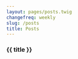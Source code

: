 ```yaml
---
layout: pages/posts.twig
changefreq: weekly
slug: /posts
title: Posts
---
```

<h1 style="font-size: 1rem;">{{ title }}</h1>
<div class="rants"></div>
<script type="text/template" id="rant-tpl">
  <div class="rant rants__item">
    <div class="rant__date">%date%</div>
    <div class="rant__img">%img%</div>
    <div class="rant__text">%text%</div>
  </div>
</script>
<!--<script>
  (function RantFeedContext() {
    'use strict';

    var url = 'https://devrant.com/api/users/1207790?app=3&content=rants&skip=0';
    var req = new XMLHttpRequest();
    var html = '';

    function RantFeed(userId) {
      this.user = userId;
      this.rants = [];
      this.root = document.getElementsByClassName('rants')[0];
    }

    RantFeed.prototype.storeRants = function storeRants(response) {
      var rants = JSON.parse(response),
        keypath = 'profile.content.content.rants'.split('.');
      while (keypath.length)
        rants = rants[keypath.shift()];
      this.rants = rants;
    };

    RantFeed.prototype.getRants = function getRants(onload, onerror) {
      var req =  new XMLHttpRequest(),
          self = this;

      req.open('GET', 'https://devrant.com/api/users/' + this.user + '?app=3&content=rants&skip=0');
      req.send();
      req.onerror = onerror;

      req.onload = function() {
        try {
          self.storeRants(req.response);
        } catch (err) {
          if (typeof onerror === 'function')
            onerror(err);
        }

        if (typeof onload === 'function')
          onload(self.rants);
      };
    }

    function Rant(rant) {
      this.permalink = 'https://devrant.com/rants/' + rant.id;
      this.score = rant.score;
      this.commentCount = rant.num_comments;
      this.date = rant.created_time;
      this.links = rant.links || [];
      this.text = rant.text;
      this.img = '';
      if (rant.attached_image)
        this.img = rant.attached_image.url;
      this.template = document.getElementById('rant-tpl').innerHTML;
    }

    Rant.prototype.toHTML = function() {
      return this.template
        .replace('%text%', this.addLinks(this.text))
        .replace('%date%', new Date(this.date * 1000).toISOString().split('T')[0])
        .replace('%img%', this.img);
    };

    Rant.prototype.addLinks = function(text) {
      for (var i = this.links.length; i--;) {
        var l = this.links[i];
        text = text.slice(0, l.start) + '<a href="' + l.url + '">' + l.title + '</a>' + text.slice(l.end);
      }
      return text;
    };
    
    var rantfeed = new RantFeed('1207790');

    rantfeed.getRants(
      function onRantsLoad(rants) {
        var html = '';

        rants.forEach(function(r, i) {
          rantfeed.rants[i] = new Rant(r);
          html += rantfeed.rants[i].toHTML()
        });

        rantfeed.root.innerHTML = html;
      },
      function onRantsError(err) {
        console.log(err);
      }
    );

    window.rantfeed = rantfeed
  }());
</script>-->
